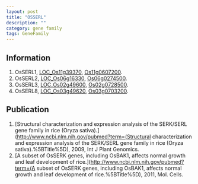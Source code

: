 ```yaml
---
layout: post
title: "OSSERL"
description: ""
category: gene family
tags: GeneFamily
---
```


## Information
1. OsSERL1, [LOC_Os11g39370](http://rice.plantbiology.msu.edu/cgi-bin/ORF_infopage.cgi?orf=LOC_Os11g39370), [Os11g0607200](http://rapdb.dna.affrc.go.jp/viewer/gbrowse_details/irgsp1?name=Os11g0607200).
2. OsSERL2, [LOC_Os06g16330](http://rice.plantbiology.msu.edu/cgi-bin/ORF_infopage.cgi?orf=LOC_Os06g16330), [Os06g0274500](http://rapdb.dna.affrc.go.jp/viewer/gbrowse_details/irgsp1?name=Os06g0274500).
3. OsSERL3, [LOC_Os02g49600](http://rice.plantbiology.msu.edu/cgi-bin/ORF_infopage.cgi?orf=LOC_Os02g49600), [Os02g0728500](http://rapdb.dna.affrc.go.jp/viewer/gbrowse_details/irgsp1?name=Os02g0728500).
4. OsSERL8, [LOC_Os03g49620](http://rice.plantbiology.msu.edu/cgi-bin/ORF_infopage.cgi?orf=LOC_Os03g49620), [Os03g0703200](http://rapdb.dna.affrc.go.jp/viewer/gbrowse_details/irgsp1?name=Os03g0703200).

## Publication
1. [Structural characterization and expression analysis of the SERK/SERL gene family in rice (Oryza sativa).](http://www.ncbi.nlm.nih.gov/pubmed?term=(Structural characterization and expression analysis of the SERK/SERL gene family in rice (Oryza sativa).%5BTitle%5D), 2009, Int J Plant Genomics.
2. [A subset of OsSERK genes, including OsBAK1, affects normal growth and leaf development of rice.](http://www.ncbi.nlm.nih.gov/pubmed?term=(A subset of OsSERK genes, including OsBAK1, affects normal growth and leaf development of rice.%5BTitle%5D), 2011, Mol. Cells.


